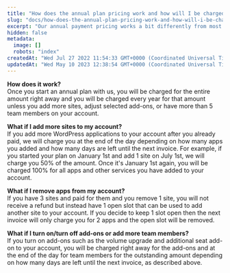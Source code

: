 ```yaml
---
title: "How does the annual plan pricing work and how will I be charged?"
slug: "docs/how-does-the-annual-plan-pricing-work-and-how-will-i-be-charged"
excerpt: "Our annual payment pricing works a bit differently from most other services."
hidden: false
metadata: 
  image: []
  robots: "index"
createdAt: "Wed Jul 27 2022 11:54:33 GMT+0000 (Coordinated Universal Time)"
updatedAt: "Wed May 10 2023 12:38:54 GMT+0000 (Coordinated Universal Time)"
---
```

<b>How does it work?</b>  
Once you start an annual plan with us, you will be charged for the entire amount right away and you will be charged every year for that amount unless you add more sites, adjust selected add-ons, or have more than 5 team members on your account.

<b>What if I add more sites to my account?</b>  
If you add more WordPress applications to your account after you already paid, we will charge you at the end of the day depending on how many apps you added and how many days are left until the next invoice. For example, if you started your plan on January 1st and add 1 site on July 1st, we will charge you 50% of the amount. Once it's January 1st again, you will be charged 100% for all apps and other services you have added to your account.

<b>What if I remove apps from my account?</b>  
If you have 3 sites and paid for them and you remove 1 site, you will not receive a refund but instead have 1 open slot that can be used to add another site to your account. If you decide to keep 1 slot open then the next invoice will only charge you for 2 apps and the open slot will be removed.

<b>What if I turn on/turn off add-ons or add more team members?</b>  
If you turn on add-ons such as the volume upgrade and additional seat add-on to your account, you will be charged right away for the add-ons and at the end of the day for team members for the outstanding amount depending on how many days are left until the next invoice, as described above.

